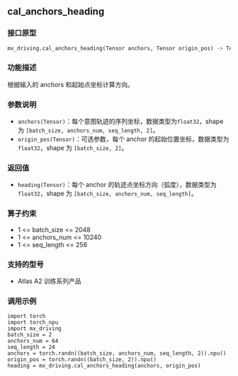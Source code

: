 ## cal_anchors_heading
### 接口原型
```python
mx_driving.cal_anchors_heading(Tensor anchors, Tensor origin_pos) -> Tensor
```
### 功能描述
根据输入的 anchors 和起始点坐标计算方向。
### 参数说明
- `anchors(Tensor)`：每个意图轨迹的序列坐标，数据类型为`float32`，shape 为 `[batch_size, anchors_num, seq_length, 2]`。
- `origin_pos(Tensor)`：可选参数，每个 anchor 的起始位置坐标，数据类型为`float32`，shape 为 `[batch_size, 2]`。
### 返回值
- `heading(Tensor)`：每个 anchor 的轨迹点坐标方向（弧度），数据类型为`float32`，shape 为 `[batch_size, anchors_num, seq_length]`。
### 算子约束
- 1 <= batch\_size <= 2048
- 1 <= anchors\_num <= 10240
- 1 <= seq\_length <= 256
### 支持的型号
- Atlas A2 训练系列产品
### 调用示例
```
import torch
import torch_npu
import mx_driving
batch_size = 2
anchors_num = 64
seq_length = 24
anchors = torch.randn((batch_size, anchors_num, seq_length, 2)).npu()
origin_pos = torch.randn((batch_size, 2)).npu()
heading = mx_driving.cal_anchors_heading(anchors, origin_pos)
```